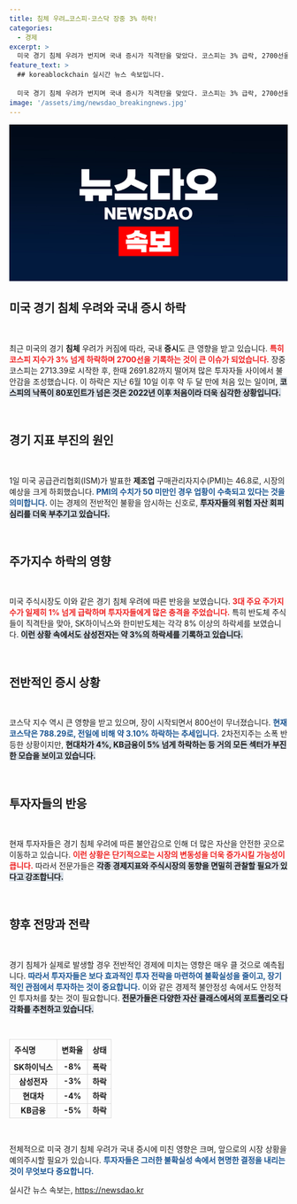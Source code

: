 ```yaml
---
title: 침체 우려…코스피·코스닥 장중 3% 하락!
categories:
  - 경제
excerpt: >
  미국 경기 침체 우려가 번지며 국내 증시가 직격탄을 맞았다. 코스피는 3% 급락, 2700선을 내주고 반도체주가 큰 타격을 받아 시장이 요동치고 있다. 지금 이 시점, 투자자들은 비상경고를 준비해야 할 때다!
feature_text: >
  ## koreablockchain 실시간 뉴스 속보입니다.

  미국 경기 침체 우려가 번지며 국내 증시가 직격탄을 맞았다. 코스피는 3% 급락, 2700선을 내주고 반도체주가 큰 타격을 받아 시장이 요동치고 있다. 지금 이 시점, 투자자들은 비상경고를 준비해야 할 때다!
image: '/assets/img/newsdao_breakingnews.jpg'
---
```


<p><img src="/assets/img/newsdao_breakingnews.jpg" alt="koreablockchain 속보" /></p>

<h2 data-ke-size="size26">미국 경기 침체 우려와 국내 증시 하락</h2>

<p data-ke-size="size16">&nbsp;</p>

<p>최근 미국의 경기 <strong>침체</strong> 우려가 커짐에 따라, 국내 <strong>증시</strong>도 큰 영향을 받고 있습니다. <b><span style="color: #ee2323;">특히 코스피 지수가 3% 넘게 하락하며 2700선을 기록하는 것이 큰 이슈가 되었습니다.</span></b> 장중 코스피는 2713.39로 시작한 후, 한때 2691.82까지 떨어져 많은 투자자들 사이에서 불안감을 조성했습니다. 이 하락은 지난 6월 10일 이후 약 두 달 만에 처음 있는 일이며, <b><span style="background-color: #21538527;">코스피의 낙폭이 80포인트가 넘은 것은 2022년 이후 처음이라 더욱 심각한 상황입니다.</span></b></p>

<p data-ke-size="size16">&nbsp;</p>

<h2 data-ke-size="size26">경기 지표 부진의 원인</h2>

<p data-ke-size="size16">&nbsp;</p>

<p>1일 미국 공급관리협회(ISM)가 발표한 <strong>제조업</strong> 구매관리자지수(PMI)는 46.8로, 시장의 예상을 크게 하회했습니다. <b><span style="color: #1a5490;">PMI의 수치가 50 미만인 경우 업황이 수축되고 있다는 것을 의미합니다.</span></b> 이는 경제의 전반적인 불황을 암시하는 신호로, <b><span style="background-color: #21538527;">투자자들의 위험 자산 회피 심리를 더욱 부추기고 있습니다.</span></b></p>

<p data-ke-size="size16">&nbsp;</p>

<h2 data-ke-size="size26">주가지수 하락의 영향</h2>

<p data-ke-size="size16">&nbsp;</p>

<p>미국 주식시장도 이와 같은 경기 침체 우려에 따른 반응을 보였습니다. <b><span style="color: #ee2323;">3대 주요 주가지수가 일제히 1% 넘게 급락하며 투자자들에게 많은 충격을 주었습니다.</span></b> 특히 반도체 주식들이 직격탄을 맞아, SK하이닉스와 한미반도체는 각각 8% 이상의 하락세를 보였습니다. <b><span style="background-color: #21538527;">이런 상황 속에서도 삼성전자는 약 3%의 하락세를 기록하고 있습니다.</span></b></p>

<p data-ke-size="size16">&nbsp;</p>

<h2 data-ke-size="size26">전반적인 증시 상황</h2>

<p data-ke-size="size16">&nbsp;</p>

<p>코스닥 지수 역시 큰 영향을 받고 있으며, 장이 시작되면서 800선이 무너졌습니다. <b><span style="color: #1a5490;">현재 코스닥은 788.29로, 전일에 비해 약 3.10% 하락하는 추세입니다.</span></b> 2차전지주는 소폭 반등한 상황이지만, <b><span style="background-color: #21538527;">현대차가 4%, KB금융이 5% 넘게 하락하는 등 거의 모든 섹터가 부진한 모습을 보이고 있습니다.</span></b></p>

<p data-ke-size="size16">&nbsp;</p>

<h2 data-ke-size="size26">투자자들의 반응</h2>

<p data-ke-size="size16">&nbsp;</p>

<p>현재 투자자들은 경기 침체 우려에 따른 불안감으로 인해 더 많은 자산을 안전한 곳으로 이동하고 있습니다. <b><span style="color: #ee2323;">이런 상황은 단기적으로는 시장의 변동성을 더욱 증가시킬 가능성이 큽니다.</span></b> 따라서 전문가들은 <b><span style="background-color: #21538527;">각종 경제지표와 주식시장의 동향을 면밀히 관찰할 필요가 있다고 강조합니다.</span></b></p>

<p data-ke-size="size16">&nbsp;</p>

<h2 data-ke-size="size26">향후 전망과 전략</h2>

<p data-ke-size="size16">&nbsp;</p>

<p>경기 침체가 실제로 발생할 경우 전반적인 경제에 미치는 영향은 매우 클 것으로 예측됩니다. <b><span style="color: #1a5490;">따라서 투자자들은 보다 효과적인 투자 전략을 마련하여 불확실성을 줄이고, 장기적인 관점에서 투자하는 것이 중요합니다.</span></b> 이와 같은 경제적 불안정성 속에서도 안정적인 투자처를 찾는 것이 필요합니다. <b><span style="background-color: #21538527;">전문가들은 다양한 자산 클래스에서의 포트폴리오 다각화를 추천하고 있습니다.</span></b></p>

<p data-ke-size="size16">&nbsp;</p>

<table style="width: 100%; border-collapse: collapse;">
    <tr>
        <th style="border: 1px solid #dddddd; text-align: left; padding: 8px;">주식명</th>
        <th style="border: 1px solid #dddddd; text-align: left; padding: 8px;">변화율</th>
        <th style="border: 1px solid #dddddd; text-align: left; padding: 8px;">상태</th>
    </tr>
    <tr>
        <td style="border: 1px solid #dddddd; text-align: center; height: 17px;"><b>SK하이닉스</b></td>
        <td style="border: 1px solid #dddddd; text-align: center; height: 17px;"><b>-8%</b></td>
        <td style="border: 1px solid #dddddd; text-align: center; height: 17px;"><b>폭락</b></td>
    </tr>
    <tr>
        <td style="border: 1px solid #dddddd; text-align: center; height: 17px;"><b>삼성전자</b></td>
        <td style="border: 1px solid #dddddd; text-align: center; height: 17px;"><b>-3%</b></td>
        <td style="border: 1px solid #dddddd; text-align: center; height: 17px;"><b>하락</b></td>
    </tr>
    <tr>
        <td style="border: 1px solid #dddddd; text-align: center; height: 17px;"><b>현대차</b></td>
        <td style="border: 1px solid #dddddd; text-align: center; height: 17px;"><b>-4%</b></td>
        <td style="border: 1px solid #dddddd; text-align: center; height: 17px;"><b>하락</b></td>
    </tr>
    <tr>
        <td style="border: 1px solid #dddddd; text-align: center; height: 17px;"><b>KB금융</b></td>
        <td style="border: 1px solid #dddddd; text-align: center; height: 17px;"><b>-5%</b></td>
        <td style="border: 1px solid #dddddd; text-align: center; height: 17px;"><b>하락</b></td>
    </tr>
</table>

<p data-ke-size="size16">&nbsp;</p>

<p>전체적으로 미국 경기 침체 우려가 국내 증시에 미친 영향은 크며, 앞으로의 시장 상황을 예의주시할 필요가 있습니다. <b><span style="color: #1a5490;">투자자들은 그러한 불확실성 속에서 현명한 결정을 내리는 것이 무엇보다 중요합니다.</span></b></p>
실시간 뉴스 속보는, <a href="https://newsdao.kr" rel="dofollow">https://newsdao.kr</a>


